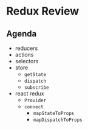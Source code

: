 # Redux Review

## Agenda

* reducers
* actions
* selectors
* store
  * `getState`
  * `dispatch`
  * `subscribe`
* react redux
  * `Provider`
  * `connect`
    * `mapStateToProps`
    * `mapDispatchToProps`
